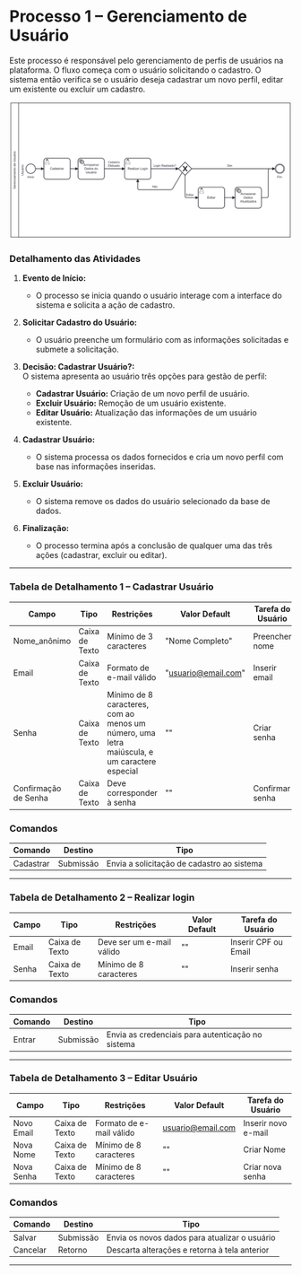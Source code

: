 # Processo 1 – Gerenciamento de Usuário

Este processo é responsável pelo gerenciamento de perfis de usuários na plataforma. O fluxo começa com o usuário solicitando o cadastro. O sistema então verifica se o usuário deseja cadastrar um novo perfil, editar um existente ou excluir um cadastro.

![Exemplo de um Modelo BPMN do PROCESSO 2](images/CadastroCliente1.png "Modelo BPMN do Processo 2.")

### Detalhamento das Atividades

1. **Evento de Início:**
   - O processo se inicia quando o usuário interage com a interface do sistema e solicita a ação de cadastro.

2. **Solicitar Cadastro do Usuário:**
   - O usuário preenche um formulário com as informações solicitadas e submete a solicitação.

3. **Decisão: Cadastrar Usuário?:**  
   O sistema apresenta ao usuário três opções para gestão de perfil:

   - **Cadastrar Usuário:** Criação de um novo perfil de usuário.
   - **Excluir Usuário:** Remoção de um usuário existente.
   - **Editar Usuário:** Atualização das informações de um usuário existente.

4. **Cadastrar Usuário:**
   - O sistema processa os dados fornecidos e cria um novo perfil com base nas informações inseridas.

5. **Excluir Usuário:**
   - O sistema remove os dados do usuário selecionado da base de dados.

6. **Finalização:**
   - O processo termina após a conclusão de qualquer uma das três ações (cadastrar, excluir ou editar).

---

### Tabela de Detalhamento 1 – Cadastrar Usuário

| Campo                | Tipo           | Restrições                                                                 | Valor Default          | Tarefa do Usuário   |
|----------------------|----------------|----------------------------------------------------------------------------|------------------------|---------------------|                             
| Nome_anônimo                | Caixa de Texto | Mínimo de 3 caracteres                                                     | "Nome Completo"         | Preencher nome    |
| Email                | Caixa de Texto | Formato de e-mail válido                                                   | "usuario@email.com"     | Inserir email       |
| Senha                | Caixa de Texto | Mínimo de 8 caracteres, com ao menos um número, uma letra maiúscula, e um caractere especial | ""                     | Criar senha         |
| Confirmação de Senha  | Caixa de Texto | Deve corresponder à senha                                                  | ""                     | Confirmar senha     |


### Comandos

| Comando            | Destino      | Tipo                                     |
|--------------------|--------------|------------------------------------------|
| Cadastrar | Submissão    | Envia a solicitação de cadastro ao sistema |


---------------------------------------------------------------------------------


### Tabela de Detalhamento 2 – Realizar login

| **Campo**    | **Tipo**       | **Restrições**                                                                      | **Valor Default** | **Tarefa do Usuário** |
|--------------|----------------|-------------------------------------------------------------------------------------|-------------------|-----------------------|
| Email    | Caixa de Texto  | Deve ser um e-mail válido                              | ""                | Inserir CPF ou Email  |
| Senha        | Caixa de Texto  | Mínimo de 8 caracteres| ""                | Inserir senha         |

### Comandos

| **Comando** | **Destino** | **Tipo** |
|-------------|-------------|----------|
| Entrar      | Submissão   | Envia as credenciais para autenticação no sistema |

----------------------------------------------

### Tabela de Detalhamento 3 – Editar Usuário
| Campo   | Tipo      | Restrições                                       | Valor Default       | Tarefa do Usuário     |
|-------------|---------------|-----------------------------------------------------|-------------------------|---------------------------|
| Novo Email  | Caixa de Texto | Formato de e-mail válido                            | usuario@email.com     | Inserir novo e-mail       |
| Nova Nome     | Caixa de Texto | Mínimo de 8 caracteres | "" | Criar Nome     |
| Nova Senha  | Caixa de Texto | Mínimo de 8 caracteres | "" | Criar nova senha     |

### Comandos 

|**Comando**  |**Destino**    | **Tipo**                                     |
|--------------|-----------------|------------------------------------------------|
| Salvar       | Submissão       | Envia os novos dados para atualizar o usuário  |
| Cancelar     | Retorno         | Descarta alterações e retorna à tela anterior  |

-----------


